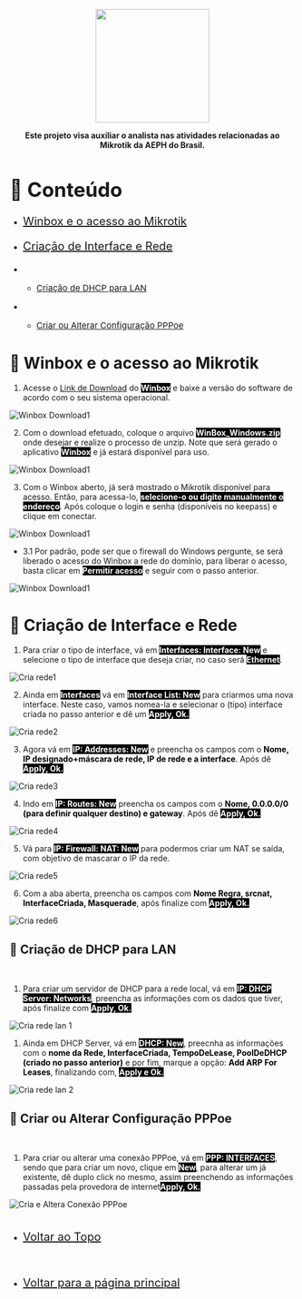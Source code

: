 <p align="center">
    <img src="../imagens/aeph-logo.png" width="200px">
</p>

<p align="center">
<b>Este projeto visa auxiliar o analista nas atividades relacionadas ao Mikrotik da AEPH do Brasil.</b>
</p>

<!-- Comentário exemplo -->

<h1 id="conteudo" style="font-size:35px;">📝 Conteúdo</h1>

- <p style="font-size:20px"> <a href="#winbox">Winbox e o acesso ao Mikrotik</a></p>
- <p style="font-size:20px"> <a href="#criarrede"> Criação de Interface e Rede</a></p>
- -  <p style="font-size:15px"> <a href="#criarredelan"> Criação de DHCP para LAN</a></p>
- -  <p style="font-size:15px"> <a href="#craltpppoe"> Criar ou Alterar Configuração PPPoe</a></p>



<h1 id="winbox">🧱 Winbox e o acesso ao Mikrotik</h1>

1. <p>Acesse o <a href="https://mikrotik.com/download">Link de Download</a> do <b style="color:white; background-color:black">Winbox</b> e baixe a versão do software de acordo com o seu sistema operacional. 
</p>


<img src="../imagens/procedimentos-img/winbox_1.png" alt="Winbox Download1">

<br>

2. <p>Com o download efetuado, coloque o arquivo <b style="color:white; background-color:black">WinBox_Windows.zip</b> onde desejar e realize o processo de unzip. Note que será gerado o aplicativo <b style="color:white; background-color:black">Winbox</b> e já estará disponível para uso. 
</p>


<img src="../imagens/procedimentos-img/winbox_2.png" alt="Winbox Download1">

<br>

3. <p>Com o Winbox aberto, já será mostrado o Mikrotik disponível para acesso. Então, para acessa-lo, <b style="color:white; background-color:black">selecione-o ou digite manualmente o endereço</b>. Após coloque o login e senha (disponíveis no keepass) e clique em conectar.
</p>


<img src="../imagens/procedimentos-img/winbox_3.png" alt="Winbox Download1">

<br>

- 3.1 Por padrão, pode ser que o firewall do Windows pergunte, se será liberado o acesso do Winbox a rede do domínio, para liberar o acesso, basta clicar em <b style="color:white; background-color:black">Permitir acesso</b> e seguir com o passo anterior.  
</p>


<img src="../imagens/procedimentos-img/winbox_3.1.png" alt="Winbox Download1">

<br>

<h1 id="criarrede">🧱 Criação de Interface e Rede</h1>

1. <p>Para criar o tipo de interface, vá em <b style="color:white; background-color:black">Interfaces: Interface: New</b> e selecione o tipo de interface que deseja criar, no caso será <b style="color:white; background-color:black">Ethernet</b>.
</p>


<img src="../imagens/procedimentos-img/interface-criacao1.png" alt="Cria rede1">

<br>

2. <p>Ainda em <b style="color:white; background-color:black">Interfaces</b> vá em <b style="color:white; background-color:black">Interface List: New</b> para criarmos uma nova interface. Neste caso, vamos nomea-la e selecionar o (tipo) interface criada no passo anterior e dê um <b style="color:white; background-color:black">Apply, Ok.</b>
</p>


<img src="../imagens/procedimentos-img/interface-criacao2.png" alt="Cria rede2">

<br>

3. <p>Agora vá em <b style="color:white; background-color:black">IP: Addresses: New</b> e preencha os campos com o <b style="color:black; background-color:white">Nome, IP designado+máscara de rede, IP de rede e a interface</b>. Após dê <b style="color:white; background-color:black">Apply, Ok.</b>
</p>


<img src="../imagens/procedimentos-img/interface-criacao3.png" alt="Cria rede3">

<br>

4. <p>Indo em <b style="color:white; background-color:black">IP: Routes: New</b> preencha os campos com o <b style="color:black; background-color:white">Nome, 0.0.0.0/0 (para definir qualquer destino) e gateway</b>. Após dê <b style="color:white; background-color:black">Apply, Ok.</b>
</p>


<img src="../imagens/procedimentos-img/interface-criacao4.png" alt="Cria rede4">

<br>

5. <p> Vá para <b style="color:white; background-color:black">IP: Firewall: NAT: New</b> para podermos criar um NAT se saída, com objetivo de mascarar o IP da rede.
</p>


<img src="../imagens/procedimentos-img/interface-criacao5.png" alt="Cria rede5">

<br>

6. <p> Com a aba aberta, preencha os campos com <b style="color:black; background-color:white">Nome Regra, srcnat, InterfaceCriada, Masquerade</b>, após finalize com <b style="color:white; background-color:black">Apply, Ok.</b>
</p>


<img src="../imagens/procedimentos-img/interface-criacao6.png" alt="Cria rede6">

<br>

<h2 id="criarredelan">🧱 Criação de DHCP para LAN</h2>

<br>

1. <p> Para criar um servidor de DHCP para a rede local, vá em <b style="color:white; background-color:black">IP: DHCP Server: Networks</b>, preencha as informações com os dados que tiver, após finalize com <b style="color:white; background-color:black">Apply, Ok.</b>
</p>


<img src="../imagens/procedimentos-img/interface-criacao7.png" alt="Cria rede lan 1">

<br>

1. <p> Ainda em DHCP Server, vá em <b style="color:white; background-color:black">DHCP: New</b>, preecnha as informações com o <b style="color:black; background-color:white">nome da Rede, InterfaceCriada, TempoDeLease, PoolDeDHCP (criado no passo anterior)</b> e por fim, marque a opção: <b style="color:black; background-color:white">Add ARP For Leases</b>, finalizando com, <b style="color:white; background-color:black">Apply e Ok.</b>
</p>


<img src="../imagens/procedimentos-img/interface-criacao8.png" alt="Cria rede lan 2">

<br>

<h2 id="craltpppoe">🧱 Criar ou Alterar Configuração PPPoe</h2>

<br>

1. <p> Para criar ou alterar uma conexão PPPoe, vá em <b style="color:white; background-color:black">PPP: INTERFACES</b>, sendo que para criar um novo, clique em <b style="color:white; background-color:black">New</b>, para alterar um já existente, dê duplo click no mesmo, assim preenchendo as informações passadas pela provedora de internet<b style="color:white; background-color:black">Apply, Ok.</b>
</p>


<img src="../imagens/procedimentos-img/pppoe_alteracao1.png" alt="Cria e Altera Conexão PPPoe">

<br>

<div>

[BADGE1]: https://img.shields.io/badge/Página_principal-000?style=for-the-badge&logo=html



<!-- <h1 id="voltar">Voltar para a página principal</h1>

[![backend-simple][BADGE1]](../README.md)-->


</div>


<br>

- <p style="font-size:20px"> <a href="#"> Voltar ao Topo</a></p>

<br>

- <p style="font-size:20px"> <a href="../README.md"> Voltar para a página principal</a></p>